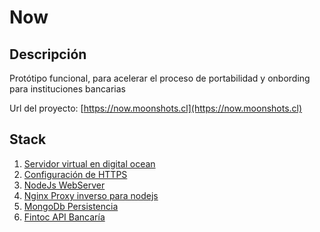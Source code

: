 # Now

## Descripción

Protótipo funcional, para acelerar el proceso de portabilidad y onbording para
instituciones bancarias

Url del proyecto: [https://now.moonshots.cl](https://now.moonshots.cl)

## Stack

1. [Servidor virtual en digital ocean](https://www.digitalocean.com/community/tutorials/initial-server-setup-with-ubuntu-20-04-es)
2. [Configuración de HTTPS](https://www.digitalocean.com/community/tutorials/how-to-secure-nginx-with-let-s-encrypt-on-ubuntu-20-04-es)
3. [NodeJs WebServer](https://www.digitalocean.com/community/tutorials/how-to-set-up-a-node-js-application-for-production-on-ubuntu-20-04)
4. [Nginx Proxy inverso para nodejs](https://www.digitalocean.com/community/tutorials/how-to-set-up-a-node-js-application-for-production-on-ubuntu-18-04)
5. [MongoDb Persistencia](https://www.digitalocean.com/community/tutorials/how-to-install-mongodb-on-ubuntu-20-04-es)
8. [Fintoc API Bancaría](https://docs.fintoc.com/docs)
